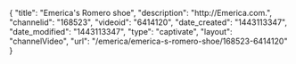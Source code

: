 {
    "title": "Emerica's Romero shoe",
    "description": "http:\/\/Emerica.com.",
    "channelid": "168523",
    "videoid": "6414120",
    "date_created": "1443113347",
    "date_modified": "1443113347",
    "type": "captivate",
    "layout": "channelVideo",
    "url": "\/emerica\/emerica-s-romero-shoe\/168523-6414120"
}